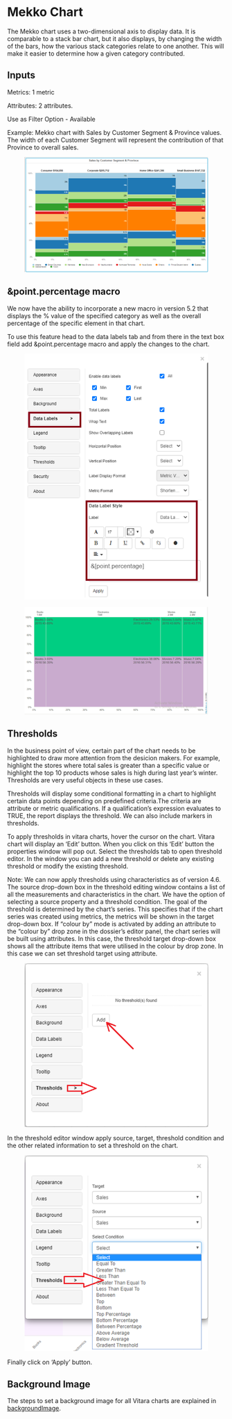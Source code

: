 # Mekko Chart

The Mekko chart uses a two-dimensional axis to display data. It is comparable to a stack bar chart, but it also displays, by changing the width of the bars, how the various stack categories relate to one another. This will make it easier to determine how a given category contributed.

## Inputs <a href="#inputs" id="inputs"></a>

Metrics: 1 metric

Attributes: 2 attributes.

Use as Filter Option - Available

Example: Mekko chart with Sales by Customer Segment & Province values. The width of each Customer Segment will represent the contribution of that Province to overall sales.

<figure><img src="../.gitbook/assets/image16.png" alt=""><figcaption></figcaption></figure>

## \&point.percentage macro <a href="#pointpercentage-macro" id="pointpercentage-macro"></a>

We now have the ability to incorporate a new macro in version 5.2 that displays the % value of the specified category as well as the overall percentage of the specific element in that chart.

To use this feature head to the data labels tab and from there in the text box field add \&point.percentage macro and apply the changes to the chart.

<figure><img src="../.gitbook/assets/mekko7.png" alt=""><figcaption></figcaption></figure>

<figure><img src="../.gitbook/assets/mekko8.png" alt=""><figcaption></figcaption></figure>

## Thresholds <a href="#thresholds" id="thresholds"></a>

In the business point of view, certain part of the chart needs to be highlighted to draw more attention from the desicion makers. For example, highlight the stores where total sales is greater than a specific value or highlight the top 10 products whose sales is high during last year’s winter. Thresholds are very useful objects in these use cases.

Thresholds will display some conditional formatting in a chart to highlight certain data points depending on predefined criteria.The criteria are attribute or metric qualifications. If a qualification’s expression evaluates to TRUE, the report displays the threshold. We can also include markers in thresholds.

To apply thresholds in vitara charts, hover the cursor on the chart. Vitara chart will display an ‘Edit’ button. When you click on this ‘Edit’ button the properties window will pop out. Select the thresholds tab to open threshold editor. In the window you can add a new threshold or delete any existing threshold or modify the existing threshold.

Note: We can now apply thresholds using characteristics as of version 4.6. The source drop-down box in the threshold editing window contains a list of all the measurements and characteristics in the chart. We have the option of selecting a source property and a threshold condition. The goal of the threshold is determined by the chart’s series. This specifies that if the chart series was created using metrics, the metrics will be shown in the target drop-down box. If “colour by” mode is activated by adding an attribute to the “colour by” drop zone in the dossier’s editor panel, the chart series will be built using attributes. In this case, the threshold target drop-down box shows all the attribute items that were utilised in the colour by drop zone. In this case we can set threshold target using attribute.

<figure><img src="../.gitbook/assets/image522 (1).png" alt=""><figcaption></figcaption></figure>

In the threshold editor window apply source, target, threshold condition and the other related information to set a threshold on the chart.

<figure><img src="../.gitbook/assets/image515.png" alt=""><figcaption></figcaption></figure>

Finally click on ‘Apply’ button.

## Background Image <a href="#background-image" id="background-image"></a>

The steps to set a background image for all Vitara charts are explained in [backgroundImage](background-images.md).

